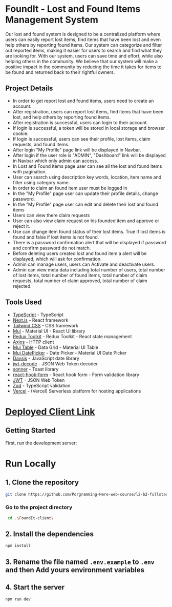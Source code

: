 # FoundIt - Lost and Found Items Management System

Our lost and found system is designed to be a centralized platform where users can easily report lost items, find items that have been lost and even help others by reporting found items. Our system can categorize and filter out reported items, making it easier for users to search and find what they are looking for. With our system, users can save time and effort, while also helping others in the community. We believe that our system will make a positive impact in the community by reducing the time it takes for items to be found and returned back to their rightful owners.

## Project Details

- In order to get report lost and found items, users need to create an account.
- After registration, users can report lost items, find items that have been lost, and help others by reporting found items.
- After registration is successful, users can login to their account.
- If login is successful, a token will be stored in local storage and browser cookie.
- If login is successful, users can see their profile, lost items, claim requests, and found items.
- After login "My Profile" page link will be displayed in Navbar.
- After login if the user role is "ADMIN", "Dashboard" link will be displayed in Navbar which only admin can access.
- In Lost and Found items page user can see all the lost and found items with pagination.
- User can search using description key words, location, item name and filter using category name.
- In order to claim an found item user must be logged in
- In the "My Profile" page user can update their profile details, change password.
- In the "My Profile" page user can edit and delete their lost and found items
- Users can view there claim requests
- User can also view claim request on his founded item and approve or reject it.
- Use can change item found status of their lost items. True if lost items is found and false if lost items is not found.
- There is a password confirmation alert that will be displayed if password and confirm password do not match.
- Before deleting users created lost and found item a alert will be displayed, which will ask for confirmation.
- Admin can manage users, users can Activate and deactivate users.
- Admin can view meta data including total number of users, total number of lost items, total number of found items, total number of claim requests, total number of claim approved, total number of claim rejected.

## Tools Used

- [TypeScript](https://www.typescriptlang.org/) - TypeScript
- [Next.js](https://nextjs.org/) - React framework
- [Tailwind CSS](https://tailwindcss.com/) - CSS framework
- [Mui](https://mui.com/) - Material UI - React UI library
- [Redux Toolkit](https://redux-toolkit.js.org/) - Redux Toolkit - React state management
- [Axios](https://axios-http.com/docs/intro) - HTTP client
- [Mui Table](https://mui.com/material-ui/react-table/) - Data Grid - Material UI Table
- [Mui DatePicker](https://mui.com/x/react-date-pickers/) - Date Picker - Material UI Date Picker
- [Daysjs](https://day.js.org/) - JavaScript date library
- [jwt-decode](https://github.com/auth0/jwt-decode) - JSON Web Token decoder
- [sonner](https://sonner.vercel.app/) - Toast library
- [react-hook-form](https://react-hook-form.com/) - React hook form - Form validation library
- [JWT](https://jwt.io/) - JSON Web Token
- [Zod](https://zod.dev/) - TypeScript validation
- [Vercel](https://vercel.com/) - (Vercel) Serverless platform for hosting applications

# [Deployed Client Link](https://assignment-9-client.vercel.app/)

## Getting Started

First, run the development server:

# Run Locally

## 1. Clone the repository

```bash
git clone https://github.com/Porgramming-Hero-web-course/l2-b2-fullstack-track-assignment-8-sajid1545.git
```

### Go to the project directory

```bash
 cd .\FoundIt-client\
```

## 2. Install the dependencies

```bash
npm install
```

## 3. Rename the file named `.env.example` to `.env` and then Add yours environment variables

## 4. Start the server

```bash
npm run dev
```

<br>
<br>
